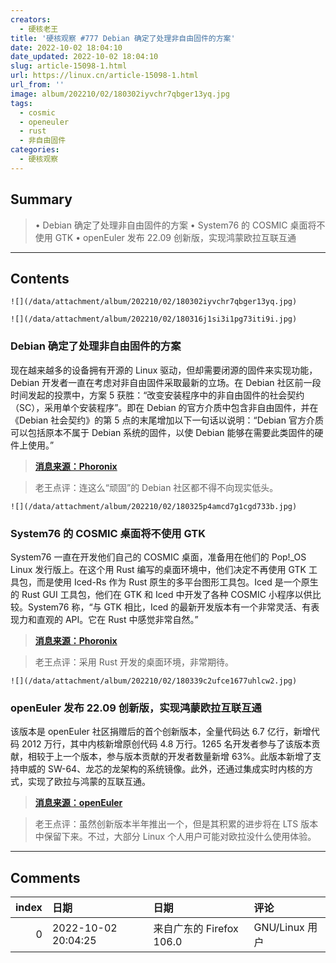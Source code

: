 ```yaml
---
creators:
  - 硬核老王
title: '硬核观察 #777 Debian 确定了处理非自由固件的方案'
date: 2022-10-02 18:04:10
date_updated: 2022-10-02 18:04:10
slug: article-15098-1.html
url: https://linux.cn/article-15098-1.html
url_from: ''
image: album/202210/02/180302iyvchr7qbger13yq.jpg
tags:
  - cosmic
  - openeuler
  - rust
  - 非自由固件
categories:
  - 硬核观察
---
```


## Summary

> • Debian 确定了处理非自由固件的方案 • System76 的 COSMIC 桌面将不使用 GTK • openEuler 发布 22.09 创新版，实现鸿蒙欧拉互联互通

***

<!-- more -->

## Contents

`![](/data/attachment/album/202210/02/180302iyvchr7qbger13yq.jpg)`

`![](/data/attachment/album/202210/02/180316j1si3i1pg73iti9i.jpg)`

### Debian 确定了处理非自由固件的方案

现在越来越多的设备拥有开源的 Linux 驱动，但却需要闭源的固件来实现功能，Debian 开发者一直在考虑对非自由固件采取最新的立场。在 Debian 社区前一段时间发起的投票中，方案 5 获胜：“改变安装程序中的非自由固件的社会契约（SC），采用单个安装程序”。即在 Debian 的官方介质中包含非自由固件，并在《Debian 社会契约》的第 5 点的末尾增加以下一句话以说明：“Debian 官方介质可以包括原本不属于 Debian 系统的固件，以使 Debian 能够在需要此类固件的硬件上使用。”

> 
> **[消息来源：Phoronix](https://www.phoronix.com/news/Debian-Non-Free-Firmware-Result)**
> 
> 
> 

> 
> 老王点评：连这么“顽固”的 Debian 社区都不得不向现实低头。
> 
> 
> 

`![](/data/attachment/album/202210/02/180325p4amcd7g1cgd733b.jpg)`

### System76 的 COSMIC 桌面将不使用 GTK

System76 一直在开发他们自己的 COSMIC 桌面，准备用在他们的 Pop!\_OS Linux 发行版上。在这个用 Rust 编写的桌面环境中，他们决定不再使用 GTK 工具包，而是使用 Iced-Rs 作为 Rust 原生的多平台图形工具包。Iced 是一个原生的 Rust GUI 工具包，他们在 GTK 和 Iced 中开发了各种 COSMIC 小程序以供比较。System76 称，“与 GTK 相比，Iced 的最新开发版本有一个非常灵活、有表现力和直观的 API。它在 Rust 中感觉非常自然。”

> 
> **[消息来源：Phoronix](https://www.phoronix.com/news/COSMIC-Desktop-Iced-Toolkit)**
> 
> 
> 

> 
> 老王点评：采用 Rust 开发的桌面环境，非常期待。
> 
> 
> 

`![](/data/attachment/album/202210/02/180339c2ufce1677uhlcw2.jpg)`

### openEuler 发布 22.09 创新版，实现鸿蒙欧拉互联互通

该版本是 openEuler 社区捐赠后的首个创新版本，全量代码达 6.7 亿行，新增代码 2012 万行，其中内核新增原创代码 4.8 万行。1265 名开发者参与了该版本贡献，相较于上一个版本，参与版本贡献的开发者数量新增 63%。此版本新增了支持申威的 SW-64、龙芯的龙架构的系统镜像。此外，还通过集成实时内核的方式，实现了欧拉与鸿蒙的互联互通。

> 
> **[消息来源：openEuler](https://mp.weixin.qq.com/s/pvp_drAo3Vzg11MjRqbXwg)**
> 
> 
> 

> 
> 老王点评：虽然创新版本半年推出一个，但是其积累的进步将在 LTS 版本中保留下来。不过，大部分 Linux 个人用户可能对欧拉没什么使用体验。
> 
> 
>

***

## Comments

|   index | 日期                | 日期                                    | 评论                            |
|--------:|:--------------------|:----------------------------------------|:--------------------------------|
|       0 | 2022-10-02 20:04:25 | 来自广东的 Firefox 106.0|GNU/Linux 用户 | Iced 支持最终用户自己改主题吗？ |
